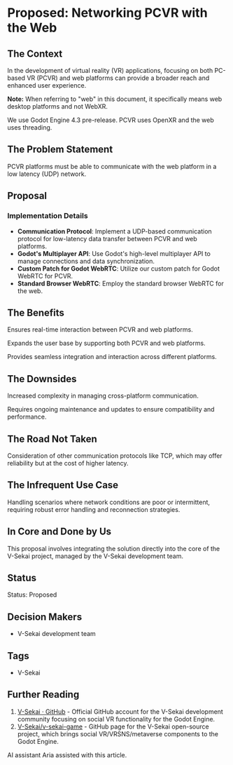 # Proposed: Networking PCVR with the Web

## The Context

In the development of virtual reality (VR) applications, focusing on both PC-based VR (PCVR) and web platforms can provide a broader reach and enhanced user experience.

**Note:** When referring to "web" in this document, it specifically means web desktop platforms and not WebXR.

We use Godot Engine 4.3 pre-release. PCVR uses OpenXR and the web uses threading.

## The Problem Statement

PCVR platforms must be able to communicate with the web platform in a low latency (UDP) network.

## Proposal

### Implementation Details

- **Communication Protocol**: Implement a UDP-based communication protocol for low-latency data transfer between PCVR and web platforms.
- **Godot's Multiplayer API**: Use Godot's high-level multiplayer API to manage connections and data synchronization.
- **Custom Patch for Godot WebRTC**: Utilize our custom patch for Godot WebRTC for PCVR.
- **Standard Browser WebRTC**: Employ the standard browser WebRTC for the web.

## The Benefits

Ensures real-time interaction between PCVR and web platforms.

Expands the user base by supporting both PCVR and web platforms.

Provides seamless integration and interaction across different platforms.

## The Downsides

Increased complexity in managing cross-platform communication.

Requires ongoing maintenance and updates to ensure compatibility and performance.

## The Road Not Taken

Consideration of other communication protocols like TCP, which may offer reliability but at the cost of higher latency.

## The Infrequent Use Case

Handling scenarios where network conditions are poor or intermittent, requiring robust error handling and reconnection strategies.

## In Core and Done by Us

This proposal involves integrating the solution directly into the core of the V-Sekai project, managed by the V-Sekai development team.

## Status

Status: Proposed <!-- Draft | Proposed | Rejected | Accepted | Deprecated | Superseded by -->

## Decision Makers

- V-Sekai development team

## Tags

- V-Sekai

## Further Reading

1. [V-Sekai · GitHub](https://github.com/v-sekai) - Official GitHub account for the V-Sekai development community focusing on social VR functionality for the Godot Engine.
2. [V-Sekai/v-sekai-game](https://github.com/v-sekai/v-sekai-game) - GitHub page for the V-Sekai open-source project, which brings social VR/VRSNS/metaverse components to the Godot Engine.

AI assistant Aria assisted with this article.
